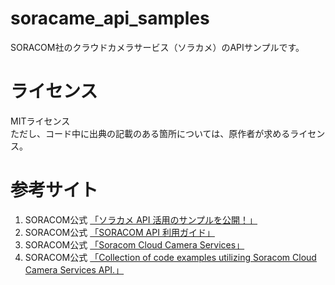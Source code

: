 # soracame_api_samples
SORACOM社のクラウドカメラサービス（ソラカメ）のAPIサンプルです。  
  

# ライセンス
MITライセンス  
ただし、コード中に出典の記載のある箇所については、原作者が求めるライセンス。  
  
  
# 参考サイト
1. SORACOM公式 [「ソラカメ API 活用のサンプルを公開！」](https://blog.soracom.com/ja-jp/2023/07/04/sora-cam-api-examples-release)
2. SORACOM公式 [「SORACOM API 利用ガイド」](https://users.soracom.io/ja-jp/tools/api/)
3. SORACOM公式 [「Soracom Cloud Camera Services」](https://users.soracom.io/ja-jp/docs/soracom-cloud-camera-services/)
4. SORACOM公式 [「Collection of code examples utilizing Soracom Cloud Camera Services API.」](https://github.com/soracom-labs/sora-cam-api-examples)

